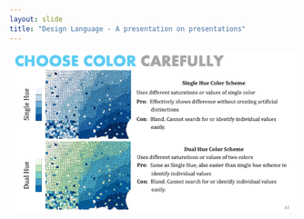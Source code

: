 ```yaml
---
layout: slide
title: "Design Language - A presentation on presentations"
---
```


![slide15](/assets/_images/Slide15.png)

